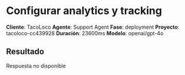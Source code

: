 # Configurar analytics y tracking

**Cliente**: TacoLoco
**Agente**: Support Agent
**Fase**: deployment
**Proyecto**: tacoloco-cc439928
**Duración**: 23600ms
**Modelo**: openai/gpt-4o

## Resultado

Respuesta no disponible